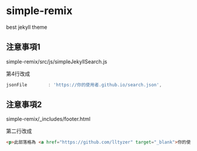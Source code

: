 # simple-remix
best jekyll theme

## 注意事項1

simple-remix/src/js/simpleJekyllSearch.js

第4行改成
```js
jsonFile        : 'https://你的使用者.github.io/search.json',
```

## 注意事項2

simple-remix/_includes/footer.html

第二行改成
```html
<p>此部落格為 <a href="https://github.com/lltyzer" target="_blank">你的使用者名稱</a> 擁有</p>
```
